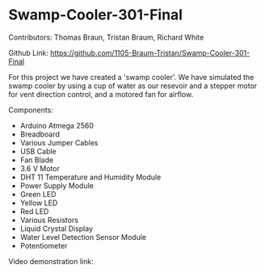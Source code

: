 # Swamp-Cooler-301-Final

Contributors: Thomas Braun, Tristan Braum, Richard White

Github Link: https://github.com/1105-Braum-Tristan/Swamp-Cooler-301-Final 

For this project we have created a 'swamp cooler'. We have simulated the swamp cooler by using a cup of water as our resevoir and a stepper motor for vent direction control, and a motored fan for airflow. 

Components:
- Arduino Atmega 2560
- Breadboard
- Various Jumper Cables
- USB Cable
- Fan Blade
- 3.6 V Motor
- DHT 11 Temperature and Humidity Module
- Power Supply Module
- Green LED
- Yellow LED
- Red LED
- Various Resistors
- Liquid Crystal Display
- Water Level Detection Sensor Module
- Potentiometer

Video demonstration link:  
